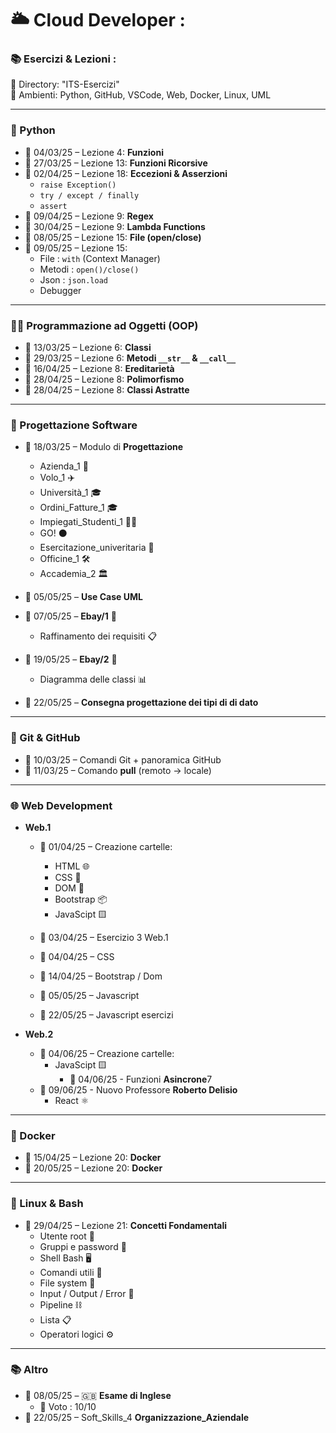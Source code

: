 # 🌥️ Cloud Developer :
### 📚 Esercizi & Lezioni :
📁 Directory: "ITS-Esercizi"  
🧰 Ambienti: Python, GitHub, VSCode, Web, Docker, Linux, UML

---

### 🐍 Python

- 📅 04/03/25 – Lezione 4: **Funzioni**
- 📅 27/03/25 – Lezione 13: **Funzioni Ricorsive**
- 📅 02/04/25 – Lezione 18: **Eccezioni & Asserzioni**
  - `raise Exception()`
  - `try / except / finally`
  - `assert`
- 📅 09/04/25 – Lezione 9: **Regex**
- 📅 30/04/25 – Lezione 9: **Lambda Functions**
- 📅 08/05/25 – Lezione 15: **File (open/close)**
- 📅 09/05/25 – Lezione 15:
  - File : `with` (Context Manager)
  - Metodi : `open()/close()` 
  - Json : `json.load`
  - Debugger

---

### 👨‍💻 Programmazione ad Oggetti (OOP)

- 📅 13/03/25 – Lezione 6: **Classi**
- 📅 29/03/25 – Lezione 6: **Metodi `__str__` & `__call__`**
- 📅 16/04/25 – Lezione 8: **Ereditarietà**
- 📅 28/04/25 – Lezione 8: **Polimorfismo**
- 📅 28/04/25 – Lezione 8: **Classi Astratte**

---

### 🧪 Progettazione Software

- 📅 18/03/25 – Modulo di **Progettazione**
  - Azienda_1 🏢
  - Volo_1 ✈️
  - Università_1 🎓
  - Ordini_Fatture_1 🎓
  - Impiegati_Studenti_1 🧑‍💼
  - GO! ⚫
  - Esercitazione_univeritaria 🧪
  - Officine_1 🛠️
  - Accademia_2 🏛️

- 📅 05/05/25 – **Use Case UML**
- 📅 07/05/25 – **Ebay/1** 🛒
  - Raffinamento dei requisiti 📋
- 📅 19/05/25 – **Ebay/2** 🛒
  - Diagramma delle classi 📊
- 📅 22/05/25 – **Consegna progettazione dei tipi di di dato**

---

### 🧰 Git & GitHub

- 📅 10/03/25 – Comandi Git + panoramica GitHub
- 📅 11/03/25 – Comando **pull** (remoto → locale)

---

### 🌐 Web Development

- **Web.1**
  - 📅 01/04/25 – Creazione cartelle:
      - HTML 🌐
      - CSS 🎨
      - DOM 🔧
      - Bootstrap 📦
      - JavaScipt 🟨

  - 📅 03/04/25 – Esercizio 3 Web.1
  - 📅 04/04/25 – CSS
  - 📅 14/04/25 – Bootstrap / Dom
  - 📅 05/05/25 – Javascript
  - 📅 22/05/25 – Javascript esercizi

- **Web.2**
  - 📅 04/06/25 – Creazione cartelle:
      - JavaScipt 🟨
        - 📅 04/06/25 - Funzioni **Asincrone**7
  - 📅 09/06/25 - Nuovo Professore **Roberto Delisio**
      - React ⚛️

---

### 🐳 Docker

- 📅 15/04/25 – Lezione 20: **Docker**
- 📅 20/05/25 – Lezione 20: **Docker**

---

### 🐧 Linux & Bash

- 📅 29/04/25 – Lezione 21: **Concetti Fondamentali**
  - Utente root 👤
  - Gruppi e password 👥
  - Shell Bash 🖥️
  - Comandi utili 🧾
  - File system 📂
  - Input / Output / Error 🔄
  - Pipeline ⛓️
  - Lista 📋
  - Operatori logici ⚙️

---

### 📚 Altro

- 📅 08/05/25 – 🇬🇧 **Esame di Inglese**
  - 🥇 Voto : 10/10
- 📅 22/05/25 –  Soft_Skills_4  **Organizzazione_Aziendale**